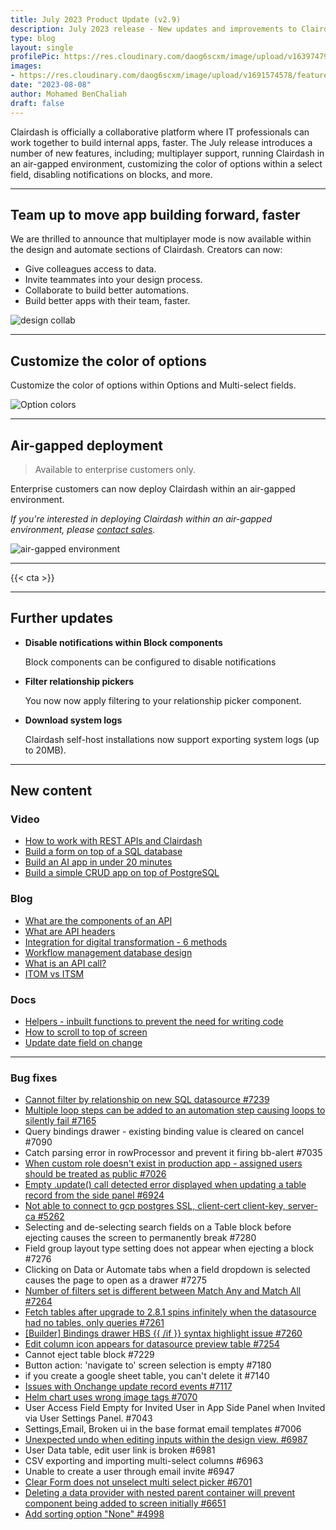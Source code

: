 ```yaml
---
title: July 2023 Product Update (v2.9)
description: July 2023 release - New updates and improvements to Clairdash.
type: blog
layout: single
profilePic: https://res.cloudinary.com/daog6scxm/image/upload/v1639747995/cms/joe_illustration_gray_bg_e97wdl.jpg
images: 
- https://res.cloudinary.com/daog6scxm/image/upload/v1691574578/features/design-collab.png
date: "2023-08-08"
author: Mohamed BenChaliah
draft: false
---
```


Clairdash is officially a collaborative platform where IT professionals can work together to build internal apps, faster. The July release introduces a number of new features, including; multiplayer support, running Clairdash in an air-gapped environment, customizing the color of options within a select field, disabling notifications on blocks, and more.

---



## Team up to move app building forward, faster

We are thrilled to announce that multiplayer mode is now available within the design and automate sections of Clairdash. Creators can now:

- Give colleagues access to data.
- Invite teammates into your design process.
- Collaborate to build better automations.
- Build better apps with their team, faster.

![design collab](https://res.cloudinary.com/daog6scxm/image/upload/v1691574578/features/design-collab.webp)



---



## Customize the color of options

Customize the color of options within Options and Multi-select fields.

![Option colors](https://res.cloudinary.com/daog6scxm/image/upload/v1691501572/features/select-field_c76g47.webp)





---



## Air-gapped deployment

> Available to enterprise customers only.

Enterprise customers can now deploy Clairdash within an air-gapped environment.

*If you're interested in deploying Clairdash within an air-gapped environment, please [contact sales](https://clairdash.com/contact/).*



![air-gapped environment](https://res.cloudinary.com/daog6scxm/image/upload/v1691582457/features/air_gap_psvdsh.webp)



---



{{< cta >}}


---



## Further updates

- **Disable notifications within Block components**
  
  Block components can be configured to disable notifications
  
- **Filter relationship pickers**
  
  You now now apply filtering to your relationship picker component.
  
- **Download system logs**
  
  Clairdash self-host installations now support exporting system logs (up to 20MB).
  
  
  
  

---



## New content

### Video

- [How to work with REST APIs and Clairdash](https://youtu.be/zeMVcx59IsE)
- [Build a form on top of a SQL database](https://youtu.be/PZQNxwMk0es)
- [Build an AI app in under 20 minutes](https://youtu.be/64l-sBltgnw)
- [Build a simple CRUD app on top of PostgreSQL](https://youtu.be/X6LgF15NqY0)

### Blog

- [What are the components of an API](https://clairdash.com/blog/inside-it/what-are-the-components-of-an-api/)
- [What are API headers](https://clairdash.com/blog/inside-it/api-headers/)
- [Integration for digital transformation - 6 methods](https://clairdash.com/blog/automation/integration-digital-transformation/)
- [Workflow management database design](https://clairdash.com/blog/data/workflow-management-database-design/)
- [What is an API call?](https://clairdash.com/blog/app-building/what-is-an-api-call/)
- [ITOM vs ITSM](https://clairdash.com/blog/inside-it/itom-vs-itsm/)



### Docs

- [Helpers - inbuilt functions to prevent the need for writing code](https://docs.clairdash.com/docs/helpers)
- [How to scroll to top of screen](https://docs.clairdash.com/docs/scroll-to-form-field)
- [Update date field on change](https://docs.clairdash.com/docs/update-date-field-on-change)

---



### Bug fixes



- [Cannot filter by relationship on new SQL datasource #7239](https://github.com/Clairdash/clairdash/issues/11089) 
- [Multiple loop steps can be added to an automation step causing loops to silently fail #7165](https://github.com/Clairdash/clairdash/issues/10961) 
- Query bindings drawer - existing binding value is cleared on cancel #7090 
- Catch parsing error in rowProcessor and prevent it firing bb-alert #7035 
- [When custom role doesn't exist in production app - assigned users should be treated as public #7026](https://github.com/Clairdash/clairdash/issues/10438) 
- [Empty .update() call detected error displayed when updating a table record from the side panel #6924](https://github.com/Clairdash/clairdash/issues/10387) 
- [Not able to connect to gcp postgres SSL, client-cert client-key, server-ca #5262](https://github.com/Clairdash/clairdash/issues/6189) 
- Selecting and de-selecting search fields on a Table block before ejecting causes the screen to permanently break #7280 
- Field group layout type setting does not appear when ejecting a block #7276 
- Clicking on Data or Automate tabs when a field dropdown is selected causes the page to open as a drawer #7275 
- [Number of filters set is different between Match Any and Match All #7264](https://github.com/Clairdash/clairdash/issues/11175) 
- [Fetch tables after upgrade to 2.8.1 spins infinitely when the datasource had no tables, only queries #7261](https://github.com/Clairdash/clairdash/issues/11160) 
- [[Builder] Bindings drawer HBS {{ /if }} syntax highlight issue #7260](https://github.com/Clairdash/clairdash/issues/11158) 
- [Edit column icon appears for datasource preview table #7254](https://github.com/Clairdash/clairdash/issues/11138) 
- Cannot eject table block #7229 
- Button action: 'navigate to' screen selection is empty #7180 
- if you create a google sheet table, you can't delete it #7140 
- [Issues with Onchange update record events #7117](https://github.com/Clairdash/clairdash/issues/10693)
- [Helm chart uses wrong image tags #7070](https://github.com/Clairdash/clairdash/issues/10791) 
- User Access Field Empty for Invited User in App Side Panel when Invited via User Settings Panel. #7043 
- Settings,Email, Broken ui in the base format email templates #7006 
- [Unexpected undo when editing inputs within the design view. #6987](https://github.com/Clairdash/clairdash/issues/10561) 
- User Data table, edit user link is broken #6981 
- CSV exporting and importing multi-select columns #6963 
- Unable to create a user through email invite #6947 
- [Clear Form does not unselect multi select picker #6701](https://github.com/Clairdash/clairdash/issues/9882) 
- [Deleting a data provider with nested parent container will prevent component being added to screen initially #6651](https://github.com/Clairdash/clairdash/issues/9838) 
- [Add sorting option "None" #4998](https://github.com/Clairdash/clairdash/issues/5395) 
